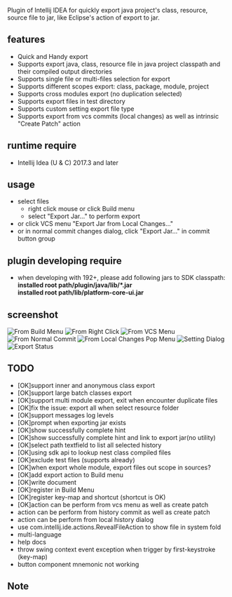 Plugin of Intellij IDEA for quickly export java project's class, resource, source file to jar, like Eclipse's action of export to jar. 

## features
- Quick and Handy export
- Supports export java, class, resource file in java project classpath and their compiled output directories
- Supports single file or multi-files selection for export
- Supports different scopes export: class, package, module, project
- Supports cross modules export (no duplication selected)
- Supports export files in test directory
- Supports custom setting export file type
- Supports export from vcs commits (local changes) as well as intrinsic "Create Patch" action 

## runtime require
- Intellij Idea (U & C) 2017.3 and later

## usage
- select files
    - right click mouse or click Build menu
    - select "Export Jar..." to perform export
- or click VCS menu  "Export Jar from Local Changes..."
- or in normal commit changes dialog, click "Export Jar..." in commit button group

## plugin developing require
- when developing with 192+, please add following jars to SDK classpath:  
**installed root path/plugin/java/lib/\*.jar**  
**installed root path/lib/platform-core-ui.jar**  

## screenshot
![From Build Menu](https://raw.githubusercontent.com/zhyhang/export-jar/master/image/export-jar-menu.png)
![From Right Click](https://raw.githubusercontent.com/zhyhang/export-jar/master/image/export-jar-right-click.png)
![From VCS Menu](https://raw.githubusercontent.com/zhyhang/export-jar/master/image/export-jar-local-changes-vcs-menu.png)
![From Normal Commit](https://raw.githubusercontent.com/zhyhang/export-jar/master/image/export-jar-local-changes-add-to-commit-button-group.png)
![From Local Changes Pop Menu](https://raw.githubusercontent.com/zhyhang/export-jar/master/image/export-jar-local-changes-right-click.png)
![Setting Dialog](https://raw.githubusercontent.com/zhyhang/export-jar/master/image/export-jar-pop.png)
![Export Status](https://raw.githubusercontent.com/zhyhang/export-jar/master/image/export-jar-result.png)

## TODO 
- [OK]support inner and anonymous class export
- [OK]support large batch classes  export
- [OK]support multi module export, exit when encounter duplicate files
- [OK]fix the issue: export all when select resource folder
- [OK]support messages log levels
- [OK]prompt when exporting jar exists
- [OK]show successfully complete hint
- [OK]show successfully complete hint and link to export jar(no utility)
- [OK]select path textfield to list all selected history
- [OK]using sdk api to lookup nest class compiled files
- [OK]exclude test files (supports already)
- [OK]when export whole module, export files out scope in sources?
- [OK]add export action to Build menu
- [OK]write document
- [OK]register in Build Menu
- [OK]register key-map and shortcut (shortcut is OK)
- [OK]action can be perform from vcs menu as well as create patch
- action can be perform from history commit as well as create patch
- action can be perform from local history dialog
- use com.intellij.ide.actions.RevealFileAction to show file in system fold
- multi-language
- help docs
- throw swing context event exception when trigger by first-keystroke (key-map)
- button component mnemonic not working
## Note